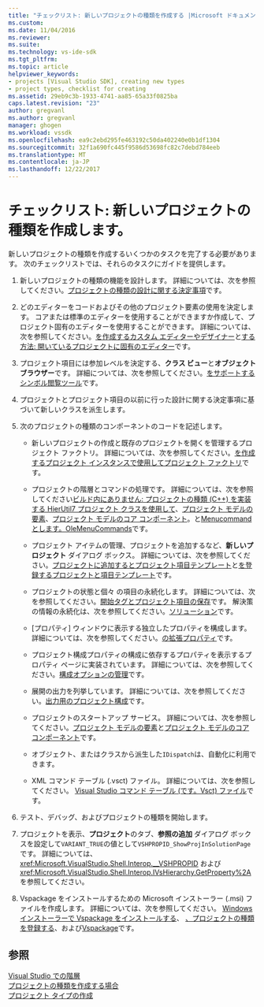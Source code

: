 ```yaml
---
title: "チェックリスト: 新しいプロジェクトの種類を作成する |Microsoft ドキュメント"
ms.custom: 
ms.date: 11/04/2016
ms.reviewer: 
ms.suite: 
ms.technology: vs-ide-sdk
ms.tgt_pltfrm: 
ms.topic: article
helpviewer_keywords:
- projects [Visual Studio SDK], creating new types
- project types, checklist for creating
ms.assetid: 29eb9c3b-1933-4741-aa85-65a33f0825ba
caps.latest.revision: "23"
author: gregvanl
ms.author: gregvanl
manager: ghogen
ms.workload: vssdk
ms.openlocfilehash: ea9c2ebd295fe463192c50da402240e0b1df1304
ms.sourcegitcommit: 32f1a690fc445f9586d53698fc82c7debd784eeb
ms.translationtype: MT
ms.contentlocale: ja-JP
ms.lasthandoff: 12/22/2017
---
```

# <a name="checklist-creating-new-project-types"></a>チェックリスト: 新しいプロジェクトの種類を作成します。
新しいプロジェクトの種類を作成するいくつかのタスクを完了する必要があります。 次のチェックリストでは、それらのタスクにガイドを提供します。  
  
1.  新しいプロジェクトの種類の機能を設計します。 詳細については、次を参照してください。[プロジェクトの種類の設計に関する決定事項](../../extensibility/internals/project-type-design-decisions.md)です。  
  
2.  どのエディターをコードおよびその他のプロジェクト要素の使用を決定します。 コアまたは標準のエディターを使用することができますか作成して、プロジェクト固有のエディターを使用することができます。 詳細については、次を参照してください。[を作成するカスタム エディターやデザイナー](../../extensibility/creating-custom-editors-and-designers.md)と[する方法: 開いているプロジェクトに固有のエディター](../../extensibility/how-to-open-project-specific-editors.md)です。  
  
3.  プロジェクト項目には参加レベルを決定する、**クラス ビュー**と**オブジェクト ブラウザー**です。 詳細については、次を参照してください。[をサポートするシンボル閲覧ツール](../../extensibility/internals/supporting-symbol-browsing-tools.md)です。  
  
4.  プロジェクトとプロジェクト項目の以前に行った設計に関する決定事項に基づいて新しいクラスを派生します。  
  
5.  次のプロジェクトの種類のコンポーネントのコードを記述します。  
  
    -   新しいプロジェクトの作成と既存のプロジェクトを開くを管理するプロジェクト ファクトリ。 詳細については、次を参照してください。[を作成するプロジェクト インスタンスで使用してプロジェクト ファクトリ](../../extensibility/internals/creating-project-instances-by-using-project-factories.md)です。  
  
    -   プロジェクトの階層とコマンドの処理です。 詳細については、次を参照してください[ビルド内にありません: プロジェクトの種類 (C++) を実装する HierUtil7 プロジェクト クラスを使用して](http://msdn.microsoft.com/en-us/a5c16a09-94a2-46ef-87b5-35b815e2f346)、[プロジェクト モデルの要素](../../extensibility/internals/elements-of-a-project-model.md)、[プロジェクト モデルのコア コンポーネント](../../extensibility/internals/project-model-core-components.md)。と[Menucommand とします。OleMenuCommands](../../extensibility/menucommands-vs-olemenucommands.md)です。  
  
    -   プロジェクト アイテムの管理、プロジェクトを追加するなど、**新しいプロジェクト** ダイアログ ボックス。 詳細については、次を参照してください。[プロジェクトに追加するとプロジェクト項目テンプレート](../../extensibility/internals/adding-project-and-project-item-templates.md)と[を登録するプロジェクトと項目テンプレート](../../extensibility/internals/registering-project-and-item-templates.md)です。  
  
    -   プロジェクトの状態と個々 の項目の永続化します。 詳細については、次を参照してください。[開始タグとプロジェクト項目の保存](../../extensibility/internals/opening-and-saving-project-items.md)です。 解決策の情報の永続化は、次を参照してください。[ソリューション](../../extensibility/internals/solutions.md)です。  
  
    -   [プロパティ] ウィンドウに表示する独立したプロパティを構成します。 詳細については、次を参照してください。[の拡張プロパティ](../../extensibility/internals/extending-properties.md)です。  
  
    -   プロジェクト構成プロパティの構成に依存するプロパティを表示するプロパティ ページに実装されています。 詳細については、次を参照してください。[構成オプションの管理](../../extensibility/internals/managing-configuration-options.md)です。  
  
    -   展開の出力を列挙しています。 詳細については、次を参照してください。[出力用のプロジェクト構成](../../extensibility/internals/project-configuration-for-output.md)です。  
  
    -   プロジェクトのスタートアップ サービス。 詳細については、次を参照してください。[プロジェクト モデルの要素](../../extensibility/internals/elements-of-a-project-model.md)と[プロジェクト モデルのコア コンポーネント](../../extensibility/internals/project-model-core-components.md)です。  
  
    -   オブジェクト、またはクラスから派生した`IDispatch`は、自動化に利用できます。  
  
    -   XML コマンド テーブル (.vsct) ファイル。 詳細については、次を参照してください。 [Visual Studio コマンド テーブル (です。Vsct) ファイル](../../extensibility/internals/visual-studio-command-table-dot-vsct-files.md)です。  
  
6.  テスト、デバッグ、およびプロジェクトの種類を開始します。  
  
7.  プロジェクトを表示、**プロジェクト**のタブ、**参照の追加** ダイアログ ボックスを設定して`VARIANT_TRUE`の値として`VSHPROPID_ShowProjInSolutionPage`です。 詳細については、<xref:Microsoft.VisualStudio.Shell.Interop.__VSHPROPID> および <xref:Microsoft.VisualStudio.Shell.Interop.IVsHierarchy.GetProperty%2A> を参照してください。  
  
8.  Vspackage をインストールするための Microsoft インストーラー (.msi) ファイルを作成します。 詳細については、次を参照してください。 [Windows インストーラーで Vspackage をインストールする](../../extensibility/internals/installing-vspackages-with-windows-installer.md)、 [、プロジェクトの種類を登録する](../../extensibility/internals/registering-a-project-type.md)、および[Vspackage](../../extensibility/internals/vspackages.md)です。  
  
## <a name="see-also"></a>参照  
 [Visual Studio での階層](../../extensibility/internals/hierarchies-in-visual-studio.md)   
 [プロジェクトの種類を作成する場合](../../extensibility/internals/when-to-create-project-types.md)   
 [プロジェクト タイプの作成](../../extensibility/internals/creating-project-types.md)